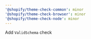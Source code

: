 ```yaml
---
'@shopify/theme-check-common': minor
'@shopify/theme-check-browser': minor
'@shopify/theme-check-node': minor
---
```


Add `ValidSchema` check
